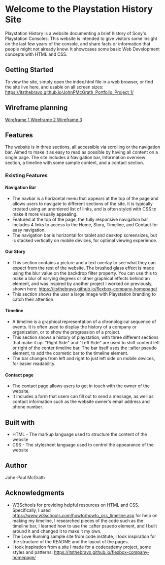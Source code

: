# Welcome to the Playstation History Site

Playstation History is a website documenting a brief history of Sony's Playstation Consoles. This website is intended to give visitors some insight on the last few years of the console, and share facts or information that people might not already know. It showcases some basic Web Development concepts with HTML and CSS.

## Getting Started
To view the site, simply open the index.html file in a web browser, or find the site live here, and usable on all screen sizes: https://itsthebravo.github.io/JohnPMcGrath_Portfolio_Project_1/

## Wireframe planning
[Wireframe 1 ](assets/images/Capture.PNG "Wireframe for top page")
[Wireframe 2 ](assets/images/wireframe_2.PNG "Wireframe for timeline")
[Wireframe 3 ](assets/images/wireframe_form.PNG "Wireframe for form")

## Features
The website is in three sections, all accessible via scrolling or the navigation bar. Aimed to make it as easy to read as possible by having all content on a single page. The site includes a Navigation bar, Information overview section, a timeline with some sample content, and a contact section.

### Existing Features

#### Navigation Bar
* The navbar is a horizontal menu that appears at the top of the page and allows users to navigate to different sections of the site. It is typically created using an unordered list of links, and is often styled with CSS to make it more visually appealing.
* Featured at the top of the page, the fully responsive navigation bar includes 4 links to access to the Home, Story, Timeline, and Contact for easy navigation.
* The navigation bar is horizontal for tablet and desktop screensizes, but is stacked vertically on mobile devices, for optimal viewing experience.

#### Our Story
* This section contains a picture and a text overlay to see what they can expect from the rest of the website. The brushed glass effect is made using the blur value on the backdrop filter property. You can use this to make a blur of varying degrees or other graphical effects behind an element, and was inspired by another project I worked on previously, shown here: https://itsthebravo.github.io/flexbox-company-homepage/
* This section shows the user a large image with Playstation branding to catch their attention.

#### Timeline 
* A timeline is a graphical representation of a chronological sequence of events. It is often used to display the history of a company or organization, or to show the progression of a project.
* This section shows a history of playstation, with three different sections that make it up. "Right Side" and "Left Side" are used to shift content left or right of the center timeline bar. The bar itself uses the ::after pseudo element, to add the cosmetic bar to the timeline element.
* The bar changes from left and right to just left side on mobile devices, for easier readability.

#### Contact page
* The contact page allows users to get in touch with the owner of the website. 
* It includes a form that users can fill out to send a message, as well as contact information such as the website owner's email address and phone number.

## Built with 
*   HTML - The markup language used to structure the content of the website
*   CSS - The stylesheet language used to control the appearance of the website

## Author
John-Paul McGrath 

## Acknowledgments
* W3Schools for providing helpful resources on HTML and CSS. Specifically, I used https://www.w3schools.com/howto/howto_css_timeline.asp for help on making my timeline, I researched pieces of the code such as the timeline bar, I learned how to use the ::after psuedo element, and I built around it and changed it to make it my own.
* The Love Running sample site from code institute, I took inspiration for the structure of the README and the layout of the pages.
* I took inspiration from a site I made for a codecademy project, some styles and patterns: https://itsthebravo.github.io/flexbox-company-homepage/

